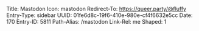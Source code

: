Title: Mastodon
Icon: mastodon
Redirect-To: https://queer.party/@fluffy
Entry-Type: sidebar
UUID: 01fe6d8c-19f6-410e-980e-cf4f6632e5cc
Date: 170
Entry-ID: 5811
Path-Alias: /mastodon
Link-Rel: me
Shaped: 1
